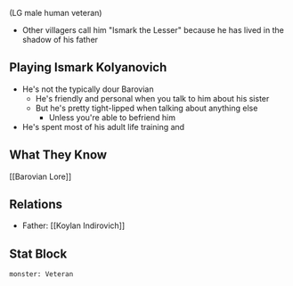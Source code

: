 (LG male human veteran)
- Other villagers call him "Ismark the Lesser" because he has lived in the shadow of his father
## Playing Ismark Kolyanovich
- He's not the typically dour Barovian
	- He's friendly and personal when you talk to him about his sister
	- But he's pretty tight-lipped when talking about anything else
		- Unless you're able to befriend him
- He's spent most of his adult life training and 

## What They Know
[[Barovian Lore]]
## Relations
- Father: [[Koylan Indirovich]]
## Stat Block

```statblock
monster: Veteran
```
